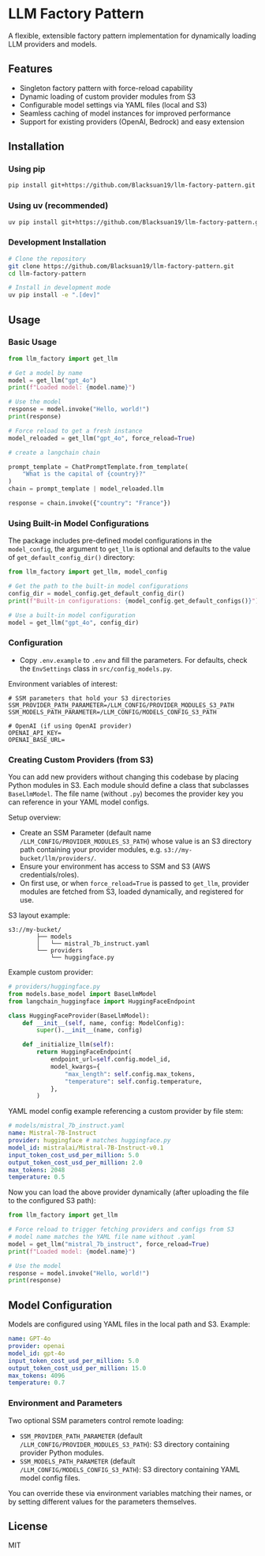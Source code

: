 # LLM Factory Pattern

A flexible, extensible factory pattern implementation for dynamically loading
LLM providers and models.

## Features

- Singleton factory pattern with force-reload capability
- Dynamic loading of custom provider modules from S3
- Configurable model settings via YAML files (local and S3)
- Seamless caching of model instances for improved performance
- Support for existing providers (OpenAI, Bedrock) and easy extension

## Installation

### Using pip

```bash
pip install git+https://github.com/Blacksuan19/llm-factory-pattern.git
```

### Using uv (recommended)

```bash
uv pip install git+https://github.com/Blacksuan19/llm-factory-pattern.git
```

### Development Installation

```bash
# Clone the repository
git clone https://github.com/Blacksuan19/llm-factory-pattern.git
cd llm-factory-pattern

# Install in development mode
uv pip install -e ".[dev]"
```

## Usage

### Basic Usage

```python
from llm_factory import get_llm

# Get a model by name
model = get_llm("gpt_4o")
print(f"Loaded model: {model.name}")

# Use the model
response = model.invoke("Hello, world!")
print(response)

# Force reload to get a fresh instance
model_reloaded = get_llm("gpt_4o", force_reload=True)

# create a langchain chain

prompt_template = ChatPromptTemplate.from_template(
    "What is the capital of {country}?"
)
chain = prompt_template | model_reloaded.llm

response = chain.invoke({"country": "France"})

```

### Using Built-in Model Configurations

The package includes pre-defined model configurations in the `model_config`, the
argument to `get_llm` is optional and defaults to the value of
`get_default_config_dir()` directory:

```python
from llm_factory import get_llm, model_config

# Get the path to the built-in model configurations
config_dir = model_config.get_default_config_dir()
print(f"Built-in configurations: {model_config.get_default_configs()}")

# Use a built-in model configuration
model = get_llm("gpt_4o", config_dir)
```

### Configuration

- Copy `.env.example` to `.env` and fill the parameters. For defaults, check the
  `EnvSettings` class in `src/config_models.py`.

Environment variables of interest:

```env
# SSM parameters that hold your S3 directories
SSM_PROVIDER_PATH_PARAMETER=/LLM_CONFIG/PROVIDER_MODULES_S3_PATH
SSM_MODELS_PATH_PARAMETER=/LLM_CONFIG/MODELS_CONFIG_S3_PATH

# OpenAI (if using OpenAI provider)
OPENAI_API_KEY=
OPENAI_BASE_URL=
```

### Creating Custom Providers (from S3)

You can add new providers without changing this codebase by placing Python
modules in S3. Each module should define a class that subclasses `BaseLlmModel`.
The file name (without `.py`) becomes the provider key you can reference in your
YAML model configs.

Setup overview:

- Create an SSM Parameter (default name `/LLM_CONFIG/PROVIDER_MODULES_S3_PATH`)
  whose value is an S3 directory path containing your provider modules, e.g.
  `s3://my-bucket/llm/providers/`.
- Ensure your environment has access to SSM and S3 (AWS credentials/roles).
- On first use, or when `force_reload=True` is passed to `get_llm`, provider
  modules are fetched from S3, loaded dynamically, and registered for use.

S3 layout example:

```text
s3://my-bucket/
        ├── models
        │   └── mistral_7b_instruct.yaml
        └── providers
            └── huggingface.py

```

Example custom provider:

```python
# providers/huggingface.py
from models.base_model import BaseLlmModel
from langchain_huggingface import HuggingFaceEndpoint

class HuggingFaceProvider(BaseLlmModel):
    def __init__(self, name, config: ModelConfig):
        super().__init__(name, config)

    def _initialize_llm(self):
        return HuggingFaceEndpoint(
            endpoint_url=self.config.model_id,
            model_kwargs={
                "max_length": self.config.max_tokens,
                "temperature": self.config.temperature,
            },
        )
```

YAML model config example referencing a custom provider by file stem:

```yaml
# models/mistral_7b_instruct.yaml
name: Mistral-7B-Instruct
provider: huggingface # matches huggingface.py
model_id: mistralai/Mistral-7B-Instruct-v0.1
input_token_cost_usd_per_million: 5.0
output_token_cost_usd_per_million: 2.0
max_tokens: 2048
temperature: 0.5
```

Now you can load the above provider dynamically (after uploading the file to the
configured S3 path):

```python
from llm_factory import get_llm

# Force reload to trigger fetching providers and configs from S3
# model name matches the YAML file name without .yaml
model = get_llm("mistral_7b_instruct", force_reload=True)
print(f"Loaded model: {model.name}")

# Use the model
response = model.invoke("Hello, world!")
print(response)
```

## Model Configuration

Models are configured using YAML files in the local path and S3. Example:

```yaml
name: GPT-4o
provider: openai
model_id: gpt-4o
input_token_cost_usd_per_million: 5.0
output_token_cost_usd_per_million: 15.0
max_tokens: 4096
temperature: 0.7
```

### Environment and Parameters

Two optional SSM parameters control remote loading:

- `SSM_PROVIDER_PATH_PARAMETER` (default
  `/LLM_CONFIG/PROVIDER_MODULES_S3_PATH`): S3 directory containing provider
  Python modules.
- `SSM_MODELS_PATH_PARAMETER` (default `/LLM_CONFIG/MODELS_CONFIG_S3_PATH`): S3
  directory containing YAML model config files.

You can override these via environment variables matching their names, or by
setting different values for the parameters themselves.

## License

MIT
